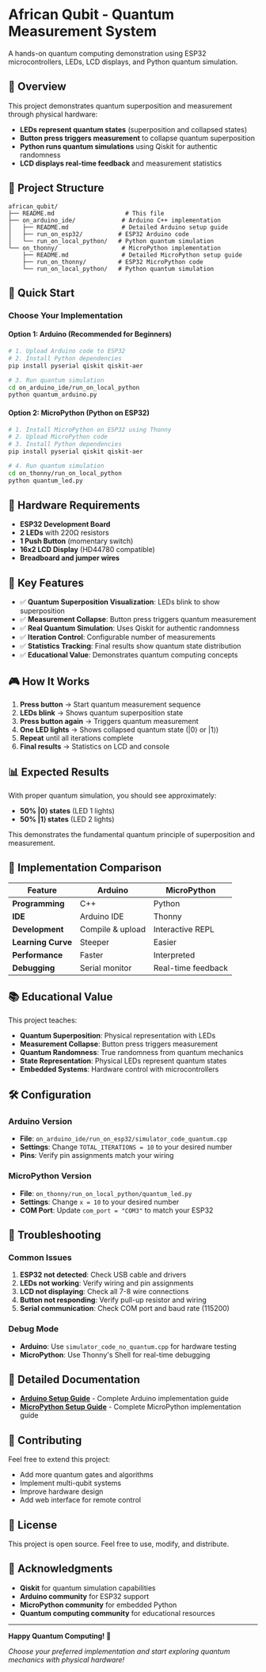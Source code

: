 # African Qubit - Quantum Measurement System

A hands-on quantum computing demonstration using ESP32 microcontrollers, LEDs, LCD displays, and Python quantum simulation.

## 🌟 Overview

This project demonstrates quantum superposition and measurement through physical hardware:
- **LEDs represent quantum states** (superposition and collapsed states)
- **Button press triggers measurement** to collapse quantum superposition
- **Python runs quantum simulations** using Qiskit for authentic randomness
- **LCD displays real-time feedback** and measurement statistics

## 📁 Project Structure

```
african_qubit/
├── README.md                    # This file
├── on_arduino_ide/             # Arduino C++ implementation
│   ├── README.md               # Detailed Arduino setup guide
│   ├── run_on_esp32/          # ESP32 Arduino code
│   └── run_on_local_python/   # Python quantum simulation
└── on_thonny/                  # MicroPython implementation
    ├── README.md               # Detailed MicroPython setup guide
    ├── run_on_thonny/         # ESP32 MicroPython code
    └── run_on_local_python/   # Python quantum simulation
```

## 🚀 Quick Start

### Choose Your Implementation

#### Option 1: Arduino (Recommended for Beginners)
```bash
# 1. Upload Arduino code to ESP32
# 2. Install Python dependencies
pip install pyserial qiskit qiskit-aer

# 3. Run quantum simulation
cd on_arduino_ide/run_on_local_python
python quantum_arduino.py
```

#### Option 2: MicroPython (Python on ESP32)
```bash
# 1. Install MicroPython on ESP32 using Thonny
# 2. Upload MicroPython code
# 3. Install Python dependencies
pip install pyserial qiskit qiskit-aer

# 4. Run quantum simulation
cd on_thonny/run_on_local_python
python quantum_led.py
```

## 🔧 Hardware Requirements

- **ESP32 Development Board**
- **2 LEDs** with 220Ω resistors
- **1 Push Button** (momentary switch)
- **16x2 LCD Display** (HD44780 compatible)
- **Breadboard and jumper wires**

## 🎯 Key Features

- ✅ **Quantum Superposition Visualization**: LEDs blink to show superposition
- ✅ **Measurement Collapse**: Button press triggers quantum measurement
- ✅ **Real Quantum Simulation**: Uses Qiskit for authentic randomness
- ✅ **Iteration Control**: Configurable number of measurements
- ✅ **Statistics Tracking**: Final results show quantum state distribution
- ✅ **Educational Value**: Demonstrates quantum computing concepts

## 🎮 How It Works

1. **Press button** → Start quantum measurement sequence
2. **LEDs blink** → Shows quantum superposition state
3. **Press button again** → Triggers quantum measurement
4. **One LED lights** → Shows collapsed quantum state (|0⟩ or |1⟩)
5. **Repeat** until all iterations complete
6. **Final results** → Statistics on LCD and console

## 📊 Expected Results

With proper quantum simulation, you should see approximately:
- **50% |0⟩ states** (LED 1 lights)
- **50% |1⟩ states** (LED 2 lights)

This demonstrates the fundamental quantum principle of superposition and measurement.

## 🔄 Implementation Comparison

| Feature | Arduino | MicroPython |
|---------|---------|-------------|
| **Programming** | C++ | Python |
| **IDE** | Arduino IDE | Thonny |
| **Development** | Compile & upload | Interactive REPL |
| **Learning Curve** | Steeper | Easier |
| **Performance** | Faster | Interpreted |
| **Debugging** | Serial monitor | Real-time feedback |

## 📚 Educational Value

This project teaches:
- **Quantum Superposition**: Physical representation with LEDs
- **Measurement Collapse**: Button press triggers measurement
- **Quantum Randomness**: True randomness from quantum mechanics
- **State Representation**: Physical LEDs represent quantum states
- **Embedded Systems**: Hardware control with microcontrollers

## 🛠️ Configuration

### Arduino Version
- **File**: `on_arduino_ide/run_on_esp32/simulator_code_quantum.cpp`
- **Settings**: Change `TOTAL_ITERATIONS = 10` to your desired number
- **Pins**: Verify pin assignments match your wiring

### MicroPython Version
- **File**: `on_thonny/run_on_local_python/quantum_led.py`
- **Settings**: Change `x = 10` to your desired number
- **COM Port**: Update `com_port = "COM3"` to match your ESP32

## 🐛 Troubleshooting

### Common Issues
1. **ESP32 not detected**: Check USB cable and drivers
2. **LEDs not working**: Verify wiring and pin assignments
3. **LCD not displaying**: Check all 7-8 wire connections
4. **Button not responding**: Verify pull-up resistor and wiring
5. **Serial communication**: Check COM port and baud rate (115200)

### Debug Mode
- **Arduino**: Use `simulator_code_no_quantum.cpp` for hardware testing
- **MicroPython**: Use Thonny's Shell for real-time debugging

## 📖 Detailed Documentation

- **[Arduino Setup Guide](on_arduino_ide/README.md)** - Complete Arduino implementation guide
- **[MicroPython Setup Guide](on_thonny/README.md)** - Complete MicroPython implementation guide

## 🤝 Contributing

Feel free to extend this project:
- Add more quantum gates and algorithms
- Implement multi-qubit systems
- Improve hardware design
- Add web interface for remote control

## 📄 License

This project is open source. Feel free to use, modify, and distribute.

## 🙏 Acknowledgments

- **Qiskit** for quantum simulation capabilities
- **Arduino community** for ESP32 support
- **MicroPython community** for embedded Python
- **Quantum computing community** for educational resources

---

**Happy Quantum Computing! 🌌**

*Choose your preferred implementation and start exploring quantum mechanics with physical hardware!*